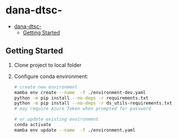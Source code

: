 # dana-dtsc-



- [dana-dtsc-](#dana-dtsc-)
  - [Getting Started](#getting-started)

## Getting Started

1. Clone project to local folder

2. Configure conda environment:

   ```sh
   # create new environment
   mamba env create --name  -f ./environment-dev.yaml
   python -m pip install --no-deps -r requirements.txt
   python -m pip install --no-deps -r ds_utils-requirements.txt
   # may require Azure Token when prompted for password

   # or update existing environment
   conda activate 
   mamba env update --name  -f ./environment.yaml
   ```


